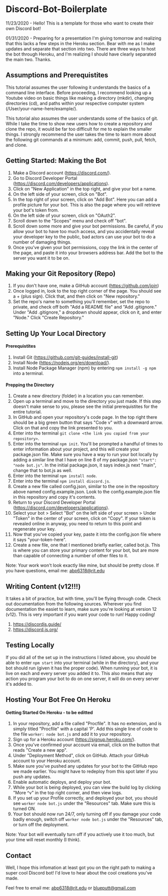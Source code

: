 # Discord-Bot-Boilerplate

11/23/2020 - Hello! This is a template for those who want to create their own Discord bot!

01/31/2020 - Preparing for a presentation I'm giving tomorrow and realizing that this lacks a few steps in the Heroku section. Bear with me as I make updates and separate that section into two. There are three ways to host the bot through Heroku, and I'm realizing I should have clearly separated the main two. Thanks.

## Assumptions and Prerequistites

This tutorial assumes the user following it understands the basics of a command line interface. Before proceeding, I recommend looking up a Youtube video on basic things like making a directory (mkdir), changing directories (cd), and paths within your respective computer system (/User/your-name-here/example/). 

This tutorial also assumes the user understands some of the basics of git. While I take the time to show new users how to create a repository and clone the repo, it would be far too difficult for me to explain the smaller things. I strongly recommend the user takes the time to learn more about the following git commands at a minimum: add, commit, push, pull, fetch, and clone.

## Getting Started: Making the Bot

1. Make a Discord account (https://discord.com/).
2. Go to Discord Developer Portal (https://discord.com/developers/applications).
3. Click on "New Application" in the top right, and give your bot a name.
4. On the left side of your screen, click on "Bot".
5. In the top right of your screen, click on "Add Bot". Here you can add a profile picture for your bot. This is also the page where you will retrieve your bot's token from.
6. On the left side of your screen, click on "OAuth2".
7. Scroll down to the "Scopes" menu and check off "bot". 
8. Scroll down some more and give your bot permissions. Be careful, if you allow your bot to have too much access, and you accidentally reveal your developer key to the public, bad actors can use your bot to do a number of damaging things.
9. Once you've given your bot permissions, copy the link in the center of the page, and paste it into your browsers address bar. Add the bot to the server you want it to be on.

## Making your Git Repository (Repo)

1. If you don't have one, make a GitHub account (https://github.com/join)
2. Once logged in, look to the top right corner of the page. You should see a + (plus sign). Click that, and then click on "New repository."
3. Set the repo's name to something you'll remember, set the repo to private, and check off both "Add a README file" and "Add .gitignore." Under "Add .gitignore," a dropdown should appear, click on it, and enter "Node." Click "Create Repository."

## Setting Up Your Local Directory

#### Prerequistites

1. Install Git (https://github.com/git-guides/install-git)
2. Install Node (https://nodejs.org/en/download/).
3. Install Node Package Manager (npm) by entering ```npm install -g npm``` into a terminal.

#### Prepping the Directory

1. Create a new directory (folder) in a location you can remember.
2. Open up a terminal and move to the directory you just made. If this step doesn't make sense to you, please see the initial prerequistites for the entire tutorial.
3. In GitHub and open your repository's code page. In the top right there should be a big green button that says "Code v" with a downward arrow. Click on that and copy the link presented to you.
4. Enter into the terminal ```git clone <the link you copied from your repository>```.
5. Enter into the terminal ```npm init```. You'll be prompted a handful of times to enter information about your project, and this will create your package.json file. Make sure you have a way to run your bot locally by adding a similar line that I have on line 8 of my package.json ```"start": "node bot.js"```. In the initial package.json, it says index.js next "main", change that to bot.js as well.
6. Enter into the terminal ```npm install node```.
7. Enter into the terminal ```npm install discord.js```.
8. Create a new file called config.json, similar to the one in the repository above named config.example.json. Look to the config.example.json file in this repository and copy it's contents.
9. Return to your Discord Developer Portal (https://discord.com/developers/applications).
10. Select your bot > Select "Bot" on the left side of your screen > Under "Token" in the center of your screen, click on "Copy". If your token is revealed online in anyway, you need to return to this point and regenerate your key.
11. Now that you've copied your key, paste it into the config.json file where it says "your-token-here".
12. Create a new file, one that I mentioned briefly earlier, called bot.js. This is where you can store your primary content for your bot, but are more than capable of connecting a number of other files to it.

Note: Your work won't look exactly like mine, but should be pretty close. If you have questions, email me: abp6318@rit.edu

## Writing Content (v12!!!)

It takes a bit of practice, but with time, you'll be flying through code. Check out documentation from the following sources. Wherever you find documentation the easiet to learn, make sure you're looking at version 12 (v12). This is very important if you want your code to run! Happy coding!

1. https://discordjs.guide/
2. https://discord.js.org/

## Testing Locally

If you did all of the set up in the instructions I listed above, you should be able to enter ```npm start``` into your terminal (while in the directory), and your bot should run (given it has the proper code). When running your bot, it is live on each and every server you added it to. This also means that any action you program your bot to do on one server, it will do on every server it's added to.

## Hosting Your Bot Free On Heroku

#### Getting Started On Heroku - to be editted

1. In your repository, add a file called "Procfile". It has no extension, and is simply titled "Procfile" with a capital 'P'. Add this single line of code to the file ```worker: node bot.js``` and add it to your repository.
2. Sign up for a Heroku account (https://signup.heroku.com/).
3. Once you've confirmed your account via email, click on the button that reads "Create a new app".
4. Under "Deployment Method", click on GitHub. Attach your GitHub account to your Heroku account. 
5. Make sure you've pushed any updates for your bot to the GitHub repo we made earlier. You might have to redeploy from this spot later if you push any updates.
6. Enable automatic deploys, and deploy your bot.
7. While your bot is being deployed, you can view the build log by clicking "More ^v" in the top right corner, and then view logs.
8. If you set up your Profile correctly, and deployed your bot, you should see ```worker node bot.js``` under the "Resources" tab. Make sure this is turned ON.
9. Your bot should now run 24/7, only turning off if you damage your code badly enough, switch off ```worker node bot.js``` under the "Resources" tab, or turn off the deployment.

Note: Your bot will eventually turn off if you actively use it too much, but your time will reset monthly (I think).

## Contact

Well, I hope this infomation at least got you on the right path to making a super cool Discord bot! I'd love to hear about the cool creations you've made.

Feel free to email me: abp6318@rit.edu or blueputt@gmail.com
